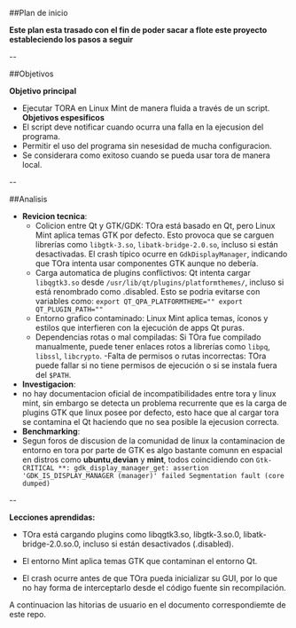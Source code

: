 ##Plan de inicio

**Este plan esta trasado con el fin de poder sacar a flote este proyecto estableciendo los pasos a seguir**

--

##Objetivos

**Objetivo principal**
- Ejecutar TORA en Linux Mint de manera fluida a través de un script.
**Objetivos espesificos**
- El script deve notificar cuando ocurra una falla en la ejecusion del programa.
- Permitir el uso del programa sin nesesidad de mucha configuracion.
- Se considerara como exitoso cuando se pueda usar tora de manera local. 

--

##Analisis

- **Revicion tecnica**:
  - Colicion entre Qt y GTK/GDK:
TOra está basado en Qt, pero Linux Mint aplica temas GTK por defecto.
Esto provoca que se carguen librerías como ``libgtk-3.so``, ``libatk-bridge-2.0.so``, incluso si están desactivadas.
El crash típico ocurre en ``GdkDisplayManager``, indicando que TOra intenta usar componentes GTK aunque no debería.
  - Carga automatica de plugins conflictivos:
Qt intenta cargar ``libqgtk3.so`` desde ``/usr/lib/qt/plugins/platformthemes/``, incluso si está renombrado como .disabled.
Esto se podria evitarse con variables como:
``export QT_QPA_PLATFORMTHEME=""
export QT_PLUGIN_PATH=""``
  - Entorno grafico contaminado:
Linux Mint aplica temas, íconos y estilos que interfieren con la ejecución de apps Qt puras.
  - Dependencias rotas o mal compiladas:
Si TOra fue compilado manualmente, puede tener enlaces rotos a librerías como ``libpq``, ``libssl``, ``libcrypto``.
  -Falta de permisos o rutas incorrectas:
TOra puede fallar si no tiene permisos de ejecución o si se instala fuera del ``$PATH``.
- **Investigacion**:
- no hay documentacion oficial de incompatibilidades entre tora y linux mint, sin embargo se detecta un problema recurrente que es la carga de plugins GTK que linux posee por defecto, esto hace que al cargar tora se contamina el Qt haciendo que no sea posible la ejecusion correcta.
- **Benchmarking**:
- Segun foros de discusion de la comunidad de linux la contaminacion de entorno en tora por parte de GTK es algo bastante comunn en espacial en distros como **ubuntu**,**devian** y **mint**, todos coincidiendo con ``Gtk-CRITICAL **: gdk_display_manager_get: assertion 'GDK_IS_DISPLAY_MANAGER (manager)' failed
Segmentation fault (core dumped)
``

--

**Lecciones aprendidas:**

- TOra está cargando plugins como libqgtk3.so, libgtk-3.so.0, libatk-bridge-2.0.so.0, incluso si están desactivados (.disabled).

- El entorno Mint aplica temas GTK que contaminan el entorno Qt.

- El crash ocurre antes de que TOra pueda inicializar su GUI, por lo que no hay forma de interceptarlo desde el código fuente sin recompilación.

A continuacion las hitorias de usuario en el documento correspondiemte de este repo.
